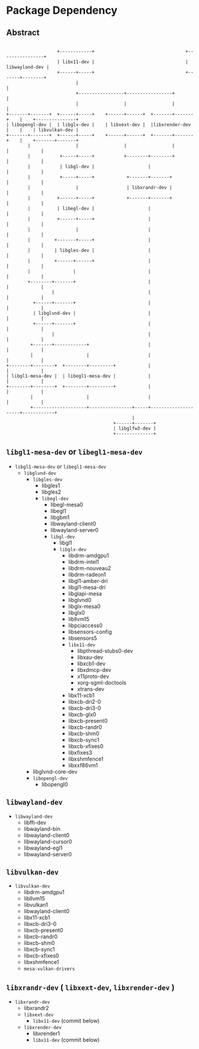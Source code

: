 # Package Dependency

## Abstract

```text
                   
                   +------------+                                  +----------------+
                   | libx11-dev |                                  | libwayland-dev |
                   +------+-----+                                  +-------+--------+
                          |                                                |
                          +-----------------+-----------------+            |
                          |                 |                 |            |
+-------+-------+  +------+-----+    +------+------+  +-------+-------+    |    +---------------+
| libopengl-dev |  | libglx-dev |    | libxext-dev |  |libxrender-dev |    |    | libvulkan-dev |
+-------+-------+  +------+-----+    +------+------+  +-------+-------+    |    +-------+-------+
        |                 |                 |                 |            |            |
        |           +-----+-----+           +--------+--------+            |            |
        |           | libgl-dev |                    |                     |            |
        |           +-----+-----+            +-------+-------+             |            |
        |                 |                  | libxrandr-dev |             |            |
        |          +------+-----+            +-------+-------+             |            |
        |          | libegl-dev |                    |                     |            |
        |          +------+-----+                    |                     |            |
        |                 |                          |                     |            |
        |         +-------+-----+                    |                     |            |
        |         | libgles-dev |                    |                     |            |
        |         +------+------+                    |                     |            |
        |                |                           |                     |            |
        +--------+-------+                           |                     |            |
                 |                                   |                     |            |
          +------+-------+                           |                     |            |
          | libglvnd-dev |                           |                     |            |
          +------+-------+                           |                     |            |
                 |                                   |                     |            |
         +-------+------------+                      |                     |            |
         |                    |                      |                     |            |
+--------+--------+  +--------+---------+            |                     |            |
| libgl1-mesa-dev |  | libegl1-mesa-dev |            |                     |            |
+--------+--------+  +--------+---------+            |                     |            |
         |                    |                      |                     |            |
         +--------------------+----------------+-----+---------------------+------------+
                                               |
                                        +------+-------+
                                        | libglfw3-dev |
                                        +--------------+
```

## `libgl1-mesa-dev` or `libegl1-mesa-dev`

- `libgl1-mesa-dev` _or_ `libegl1-mesa-dev`
   * `libglvnd-dev`
      - `libgles-dev`
         * libgles1
         * libgles2 
         * `libegl-dev`
            - libegl-mesa0 
            - libegl1 
            - libgbm1
            - libwayland-client0
            - libwayland-server0
            - `libgl-dev`
               * libgl1
               * `libglx-dev`
                  - libdrm-amdgpu1 
                  - libdrm-intel1 
                  - libdrm-nouveau2 
                  - libdrm-radeon1  
                  - libgl1-amber-dri
                  - libgl1-mesa-dri
                  - libglapi-mesa
                  - libglvnd0
                  - libglx-mesa0
                  - libglx0
                  - libllvm15
                  - libpciaccess0
                  - libsensors-config
                  - libsensors5
                  - `libx11-dev`
                     * libpthread-stubs0-dev
                     * libxau-dev
                     * libxcb1-dev
                     * libxdmcp-dev
                     * x11proto-dev
                     * xorg-sgml-doctools
                     * xtrans-dev
                  - libx11-xcb1
                  - libxcb-dri2-0
                  - libxcb-dri3-0
                  - libxcb-glx0
                  - libxcb-present0
                  - libxcb-randr0
                  - libxcb-shm0
                  - libxcb-sync1
                  - libxcb-xfixes0
                  - libxfixes3
                  - libxshmfence1
                  - libxxf86vm1 
      - libglvnd-core-dev
      - `libopengl-dev`
         * libopengl0

## `libwayland-dev`

- `libwayland-dev`
   * libffi-dev 
   * libwayland-bin 
   * libwayland-client0 
   * libwayland-cursor0
   * libwayland-egl1 
   * libwayland-server0

## `libvulkan-dev`

- `libvulkan-dev`
   * libdrm-amdgpu1 
   * libllvm15 
   * libvulkan1 
   * libwayland-client0 
   * libx11-xcb1
   * libxcb-dri3-0 
   * libxcb-present0 
   * libxcb-randr0 
   * libxcb-shm0 
   * libxcb-sync1
   * libxcb-xfixes0 
   * libxshmfence1 
   * `mesa-vulkan-drivers`

## `libxrandr-dev` ( `libxext-dev`, `libxrender-dev` )

- `libxrandr-dev`
   * libxrandr2
   * `libxext-dev`
      - `libx11-dev` (commit below)
   * `libxrender-dev`
      - libxrender1
      - `libx11-dev` (commit below)

